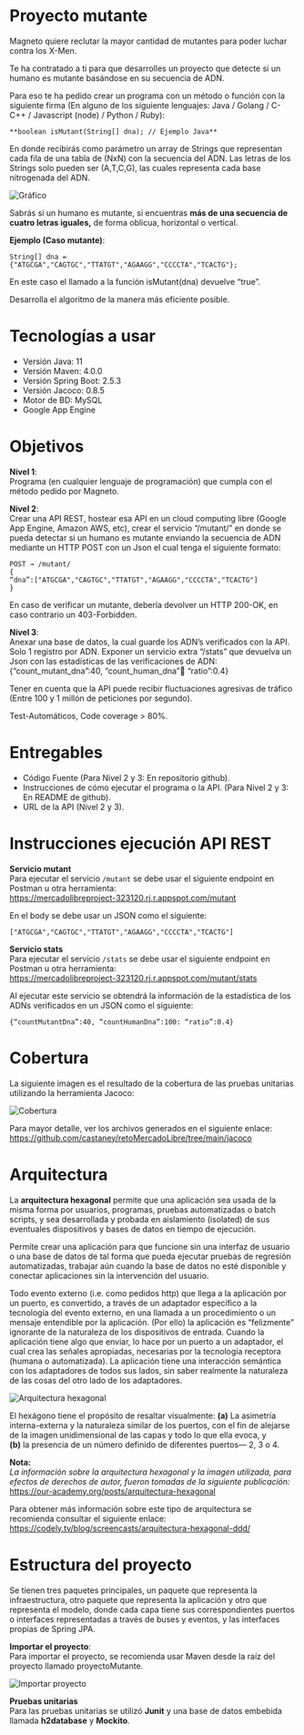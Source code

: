 
# Proyecto mutante
Magneto quiere reclutar la mayor cantidad de mutantes para poder luchar contra los X-Men.

Te ha contratado a ti para que desarrolles un proyecto que detecte si un humano es mutante basándose en su secuencia de ADN.

Para eso te ha pedido crear un programa con un método o función con la siguiente firma (En alguno de los siguiente lenguajes: Java / Golang / C-C++ / Javascript (node) / Python / Ruby):
```
**boolean isMutant(String[] dna); // Ejemplo Java**
```

En donde recibirás como parámetro un array de Strings que representan cada fila de una tabla de (NxN) con la secuencia del ADN. Las letras de los Strings solo pueden ser (A,T,C,G), las cuales representa cada base nitrogenada del ADN.

![Gráfico](https://github.com/castaney/retoMercadoLibre/blob/main/2021-08-16_143317.png?raw=true)

Sabrás si un humano es mutante, si encuentras **más de una secuencia de cuatro letras iguales,** de forma oblicua, horizontal o vertical.

**Ejemplo (Caso mutante)**:
```
String[] dna = {"ATGCGA","CAGTGC","TTATGT","AGAAGG","CCCCTA","TCACTG"};
```

En este caso el llamado a la función isMutant(dna) devuelve “true”.

Desarrolla el algoritmo de la manera más eficiente posible.


# Tecnologías a usar
- Versión Java: 11
- Versión Maven: 4.0.0
- Versión Spring Boot: 2.5.3
- Versión Jacoco: 0.8.5
- Motor de BD: MySQL
- Google App Engine


# Objetivos

**Nivel 1**:
<br>Programa (en cualquier lenguaje de programación) que cumpla con el método pedido por Magneto.

**Nivel 2**:
<br>Crear una API REST, hostear esa API en un cloud computing libre (Google App Engine, Amazon AWS, etc), crear el servicio “/mutant/” en donde se pueda detectar si un humano es mutante enviando la secuencia de ADN mediante un HTTP POST con un Json el cual tenga el siguiente formato:

```
POST → /mutant/
{
“dna”:["ATGCGA","CAGTGC","TTATGT","AGAAGG","CCCCTA","TCACTG"]
}
```
En caso de verificar un mutante, debería devolver un HTTP 200-OK, en caso contrario un 403-Forbidden.

**Nivel 3**:
<br>Anexar una base de datos, la cual guarde los ADN’s verificados con la API.
Solo 1 registro por ADN.
Exponer un servicio extra “/stats” que devuelva un Json con las estadísticas de las verificaciones de ADN: {“count_mutant_dna”:40, “count_human_dna”:100: “ratio”:0.4}

Tener en cuenta que la API puede recibir fluctuaciones agresivas de tráfico (Entre 100 y 1 millón de peticiones por segundo).

Test-Automáticos, Code coverage > 80%.


# Entregables
- Código Fuente (Para Nivel 2 y 3: En repositorio github).
- Instrucciones de cómo ejecutar el programa o la API. (Para Nivel 2 y 3: En README de github).
- URL de la API (Nivel 2 y 3).


# Instrucciones ejecución API REST

**Servicio mutant**
<br>Para ejecutar el servicio `/mutant` se debe usar el siguiente endpoint en Postman u otra herramienta:
<br>https://mercadolibreproject-323120.rj.r.appspot.com/mutant

En el body se debe usar un JSON como el siguiente:
```
["ATGCGA","CAGTGC","TTATGT","AGAAGG","CCCCTA","TCACTG"]
```


**Servicio stats**
<br>Para ejecutar el servicio `/stats` se debe usar el siguiente endpoint en Postman u otra herramienta:
<br>https://mercadolibreproject-323120.rj.r.appspot.com/mutant/stats

Al ejecutar este servicio se obtendrá la información de la estadística de los ADNs verificados en un JSON como el siguiente:
```
{“countMutantDna”:40, “countHumanDna”:100: “ratio”:0.4}
```


# Cobertura
La siguiente imagen es el resultado de la cobertura de las pruebas unitarias utilizando la herramienta Jacoco:

![Cobertura](https://github.com/castaney/retoMercadoLibre/blob/main/image_2021_08_17T02_53_55_539Z.png?raw=true)

Para mayor detalle, ver los archivos generados en el siguiente enlace:
https://github.com/castaney/retoMercadoLibre/tree/main/jacoco


# Arquitectura
La **arquitectura hexagonal** permite que una aplicación sea usada de la misma forma por usuarios, programas, pruebas automatizadas o batch scripts, y sea desarrollada y probada en aislamiento (isolated) de sus eventuales dispositivos y bases de datos en tiempo de ejecución.

Permite crear una aplicación para que funcione sin una interfaz de usuario o una base de datos de tal forma que pueda ejecutar pruebas de regresión automatizadas, trabajar aún cuando la base de datos no esté disponible y conectar aplicaciones sin la intervención del usuario.

Todo evento externo (i.e. como pedidos http) que llega a la aplicación por un puerto, es convertido, a través de un adaptador específico a la tecnología del evento externo, en una llamada a un procedimiento o un mensaje entendible por la aplicación. (Por ello) la aplicación es “felizmente” ignorante de la naturaleza de los dispositivos de entrada. Cuando la aplicación tiene algo que enviar, lo hace por un puerto a un adaptador, el cual crea las señales apropiadas, necesarias por la tecnología receptora (humana o automatizada). La aplicación tiene una interacción semántica con los adaptadores de todos sus lados, sin saber realmente la naturaleza de las cosas del otro lado de los adaptadores.

![Arquitectura hexagonal](https://github.com/castaney/retoMercadoLibre/blob/main/2021-08-16_221515.png?raw=true)

El hexágono tiene el propósito de resaltar visualmente:
**(a)** La asimetría interna-externa y la naturaleza similar de los puertos, con el fin de alejarse de la imagen unidimensional de las capas y todo lo que ella evoca, y
<br>**(b)** la presencia de un número definido de diferentes puertos— 2, 3 o 4.

**Nota:**
<br>*La información sobre la arquitectura hexagonal y la imagen utilizada, para efectos de derechos de autor, fueron tomadas de la siguiente publicación:* 
<br>https://our-academy.org/posts/arquitectura-hexagonal

Para obtener más información sobre este tipo de arquitectura se recomienda consultar el siguiente enlace:
<br>https://codely.tv/blog/screencasts/arquitectura-hexagonal-ddd/


# Estructura del proyecto
Se tienen tres paquetes principales, un paquete que representa la infraestructura, otro paquete que representa la aplicación y otro que representa el modelo, donde cada capa
tiene sus correspondientes puertos o interfaces representadas a través de buses y eventos, y las interfaces propias de Spring JPA.

**Importar el proyecto**:
<br>Para importar el proyecto, se recomienda usar Maven desde la raíz del proyecto llamado proyectoMutante.

![Importar proyecto](https://github.com/castaney/retoMercadoLibre/blob/main/image_2021_08_17T03_35_21_181Z.png?raw=true)

**Pruebas unitarias**
<br>Para las pruebas unitarias se utilizó **Junit** y una base de datos embebida llamada **h2database** y **Mockito**.
